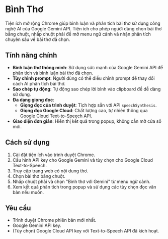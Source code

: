 # Bình Thơ

Tiện ích mở rộng Chrome giúp bình luận và phân tích bài thơ sử dụng công nghệ AI của Google Gemini API. Tiện ích cho phép người dùng chọn bài thơ bằng chuột, nhấp chuột phải để mở menu ngữ cảnh và nhận phân tích chuyên sâu về bài thơ đã chọn.

## Tính năng chính

- **Bình luận thơ thông minh**: Sử dụng sức mạnh của Google Gemini API để phân tích và bình luận bài thơ đã chọn.
- **Tùy chỉnh prompt**: Người dùng có thể điều chỉnh prompt để thay đổi cách AI phân tích bài thơ.
- **Sao chép tự động**: Tự động sao chép lời bình vào clipboard để dễ dàng sử dụng.
- **Đa dạng giọng đọc**:
  - **Giọng đọc của trình duyệt**: Tích hợp sẵn với API `speechSynthesis`.
  - **Giọng đọc Google Cloud**: Chất lượng cao, tự nhiên thông qua Google Cloud Text-to-Speech API.
- **Giao diện đơn giản**: Hiển thị kết quả trong popup, không cần mở cửa sổ mới.

## Cách sử dụng

1. Cài đặt tiện ích vào trình duyệt Chrome.
2. Cấu hình API key cho Google Gemini và tùy chọn cho Google Cloud Text-to-Speech.
3. Truy cập trang web có nội dung thơ.
4. Chọn bài thơ bằng chuột.
5. Nhấp chuột phải và chọn "Bình thơ với Gemini" từ menu ngữ cảnh.
6. Xem kết quả phân tích trong popup và sử dụng các tùy chọn đọc văn bản nếu muốn.

## Yêu cầu

- Trình duyệt Chrome phiên bản mới nhất.
- Google Gemini API key.
- (Tùy chọn) Google Cloud API key với Text-to-Speech API đã kích hoạt.